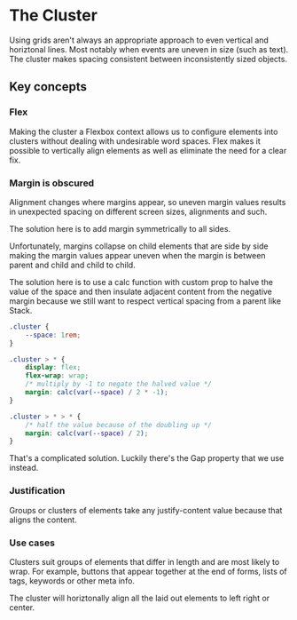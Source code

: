 # The Cluster

Using grids aren't always an appropriate approach to even vertical and horiztonal lines. 
Most notably when events are uneven in size (such as text). The cluster makes spacing consistent between inconsistently sized objects.

## Key concepts

### Flex

Making the cluster a Flexbox context allows us to configure
elements into clusters without dealing with undesirable word spaces. Flex makes
it possible to vertically align elements as well as eliminate the need for a clear fix.

### Margin is obscured

Alignment changes where margins appear, so uneven margin values results
in unexpected spacing on different screen sizes, alignments and such.

The solution here is to add margin symmetrically to all sides. 

Unfortunately, margins collapse on child elements that are side by side making the
margin values appear uneven when the margin is between parent and child and child to child.

The solution here is to use a calc function with custom prop to halve the value of the 
space and then insulate adjacent content from the negative margin because we still want to respect
vertical spacing from a parent like Stack.

```css
.cluster {
    --space: 1rem;
}

.cluster > * {
    display: flex;
    flex-wrap: wrap;
    /* multiply by -1 to negate the halved value */
    margin: calc(var(--space) / 2 * -1);
}

.cluster > * > * {
    /* half the value because of the doubling up */
    margin: calc(var(--space) / 2);
}
```

That's a complicated solution. Luckily there's the Gap property that we use instead.

### Justification

Groups or clusters of elements take any justify-content value because that  aligns the content.


### Use cases

Clusters suit groups of elements that differ in length and are most likely to wrap.
For example, buttons that appear together at the end of forms, lists of tags, keywords or other meta info.

The cluster will horiztonally align all the laid out elements to left right or center.